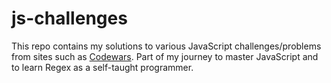 # js-challenges

This repo contains my solutions to various JavaScript challenges/problems from sites such as [Codewars](https://www.codewars.com/). Part of my journey to master JavaScript and to learn Regex as a self-taught programmer.
